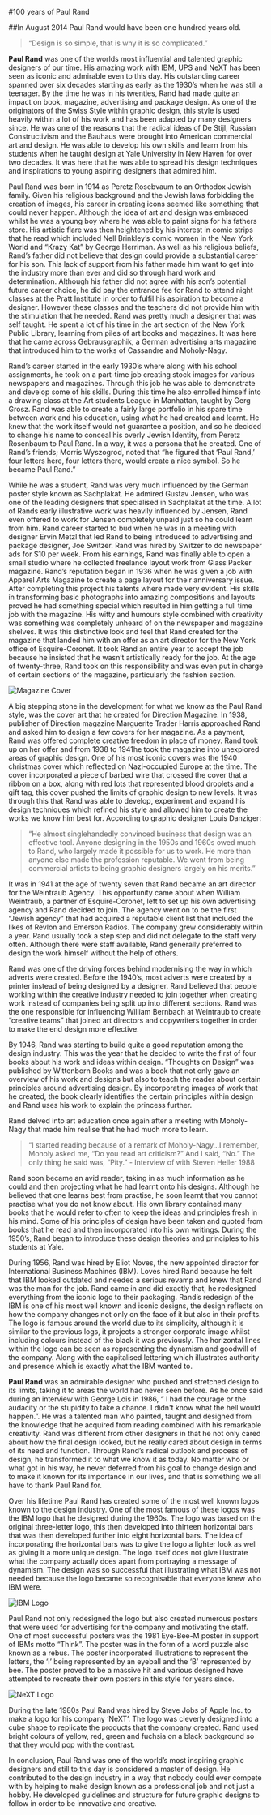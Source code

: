 #100 years of Paul Rand

##In August 2014 Paul Rand would have been one hundred years old.

>“Design is so simple, that is why it is so complicated.”

**Paul Rand** was one of the worlds most influential and talented graphic designers of our time. His amazing work with IBM, UPS and NeXT has been seen as iconic and admirable even to this day. His outstanding career spanned over six decades starting as early as the 1930’s when he was still a teenager. By the time he was in his twenties, Rand had made quite an impact on book, magazine, advertising and package design. As one of the originators of the Swiss Style within graphic design, this style is used heavily within a lot of his work and has been adapted by many designers since. He was one of the reasons that the radical ideas of De Stijl, Russian Constructivism and the Bauhaus were brought into American commercial art and design. He was able to develop his own skills and learn from his students when he taught design at Yale University in New Haven for over two decades. It was here that he was able to spread his design techniques and inspirations to young aspiring designers that admired him. 

Paul Rand was born in 1914 as Peretz Rosebvaum to an Orthodox Jewish family. Given his religious background and the Jewish laws forbidding the creation of images, his career in creating icons seemed like something that could never happen. Although the idea of art and design was embraced whilst he was a young boy where he was able to paint signs for his fathers store. His artistic flare was then heightened by his interest in comic strips that he read which included Nell Brinkley’s comic women in the New York World and “Krazy Kat” by George Herriman. As well as his religious beliefs, Rand’s father did not believe that design could provide a substantial career for his son. This lack of support from his father made him want to get into the industry more than ever and did so through hard work and determination. Although his father did not agree with his son’s potential future career choice, he did pay the entrance fee for Rand to attend night classes at the Pratt Institute in order to fulfil his aspiration to become a designer. However these classes and the teachers did not provide him with the stimulation that he needed. Rand was pretty much a designer that was self taught. He spent a lot of his time in the art section of the New York Public Library, learning from piles of art books and magazines. It was here that he came across Gebrausgraphik, a German advertising arts magazine that introduced him to the works of Cassandre and Moholy-Nagy.

Rand’s career started in the early 1930’s where along with his school assignments, he took on a part-time job creating stock images for various newspapers and magazines. Through this job he was able to demonstrate and develop some of his skills. During this time he also enrolled himself into a drawing class at the Art students League in Manhattan, taught by Gerg Grosz. Rand was able to create a fairly large portfolio in his spare time between work and his education, using what he had created and learnt. He knew that the work itself would not guarantee a position, and so he decided to change his name to conceal his overly Jewish Identity, from Peretz Rosenbaum to Paul Rand. In a way, it was a persona that he created. One of Rand’s friends; Morris Wyszogrod, noted that “he figured that ‘Paul Rand,’ four letters here, four letters there, would create a nice symbol. So he became Paul Rand.”

While he was a student, Rand was very much influenced by the German poster style known as Sachplakat. He admired Gustav Jensen, who was one of the leading designers that specialised in Sachplakat at the time. A lot of Rands early illustrative work was heavily influenced by Jensen, Rand even offered to work for Jensen completely unpaid just so he could learn from him. Rand career started to bud when he was in a meeting with designer Ervin Metzl that led Rand to being introduced to advertising and package designer, Joe Switzer. Rand was hired by Switzer to do newspaper ads for $10 per week. From his earnings, Rand was finally able to open a small studio where he collected freelance layout work from Glass Packer magazine. 
Rand’s reputation began in 1936 when he was given a job with Apparel Arts Magazine to create a page layout for their anniversary issue. After completing this project his talents where made very evident. His skills in transforming basic photographs into amazing compositions and layouts proved he had something special which resulted in him getting a full time job with the magazine. His witty and humours style combined with creativity was something was completely unheard of on the newspaper and magazine shelves. It was this distinctive look and feel that Rand created for the magazine that landed him with an offer as an art director for the New York office of Esquire-Coronet. It took Rand an entire year to accept the job because he insisted that he wasn’t artistically  ready for the job. At the age of twenty-three, Rand took on this responsibility and was even put in charge of certain sections of the magazine, particularly the fashion section.

![Magazine Cover](/images/ref-1.jpg)

A big stepping stone in the development for what we know as the Paul Rand style, was the cover art that he created for Direction Magazine. In 1938, publisher of Direction magazine Marguerite Trader Harris approached Rand and asked him to design a few covers for her magazine. As a payment, Rand was offered complete creative freedom in place of money. Rand took up on her offer and from 1938 to 1941he took the magazine into unexplored areas of graphic design. One of his most iconic covers was the 1940 christmas cover which reflected on Nazi-occupied Europe at the time. The cover incorporated a piece of barbed wire that crossed the cover that a ribbon on a box, along with red lots that represented blood droplets and a gift tag, this cover pushed the limits of graphic design to new levels. It was through this that Rand was able to develop, experiment and expand his design techniques which refined his style and allowed him to create the works we know him best for. According to graphic designer Louis Danziger:

>“He almost singlehandedly convinced business that design was an effective tool. Anyone designing in the 1950s and 1960s owed much to Rand, who largely made it possible for us to work. He more than anyone else made the profession reputable. We went from being commercial artists to being graphic designers largely on his merits.”

It was in 1941 at the age of twenty seven that Rand became an art director for the Weintraub Agency. This opportunity came about when William Weintraub, a partner of Esquire-Coronet, left to set up his own advertising agency and Rand decided to join. The agency went on to be the first “Jewish agency” that had acquired a reputable client list that included the likes of Revlon and Emerson Radios. The company grew considerably within a year. Rand usually took a step step and did not delegate to the staff very often. Although there were staff available, Rand generally preferred to design the work himself without the help of others. 

Rand was one of the driving forces behind modernising the way in which adverts were created. Before the 1940’s, most adverts were created by a printer instead of being designed by a designer. Rand believed that people working within the creative industry needed to join together when creating work instead of companies being split up into different sections. Rand was the one responsible for influencing William Bernbach at Weintraub to create “creative teams” that joined art directors and copywriters together in order to make the end design more effective. 

By 1946, Rand was starting to build quite a good reputation among the design industry. This was the year that he decided to write the first of four books about his work and ideas within design. “Thoughts on Design” was published by Wittenborn Books and was a book that not only gave an overview of his work and designs but also to teach the reader about certain principles around advertising design. By incorporating images of work that he created, the book clearly identifies the certain principles within design and Rand uses his work to explain the princess further. 

Rand delved into art education once again after a meeting with Moholy-Nagy that made him realise that he had much more to learn.

>“I started reading because of a remark of Moholy-Nagy…I remember, Moholy asked me, “Do you read art criticism?” And I said, “No.” The only thing he said was, “Pity.” - Interview of with Steven Heller 1988

Rand soon became an avid reader, taking in as much information as he could and then projecting what he had learnt onto his designs. Although he believed that one learns best from practise, he soon learnt that you cannot practise what you do not know about. His own library contained many books that he would refer to often to keep the ideas and principles fresh in his mind. Some of his principles of design have been taken and quoted from books that he read and then incorporated into his own writings. During the 1950’s, Rand began to introduce these design theories and principles to his students at Yale.

During 1956, Rand was hired by Eliot Noves, the new appointed director for International Business Machines (IBM). Loves hired Rand because he felt that IBM looked outdated and needed a serious revamp and knew that Rand was the man for the job. Rand came in and did exactly that, he redesigned everything from the iconic logo to their packaging. Rand’s redesign of the IBM is one of his most well known and iconic designs, the design reflects on how the company changes not only on the face of it but also in their profits. The logo is famous around the world due to its simplicity, although it is similar to the previous logs, it projects a stronger corporate image whilst including colours instead of the black it was previously. The horizontal lines within the logo can be seen as representing the dynamism  and goodwill of the company. Along with the capitalised lettering which illustrates authority and presence which is exactly what the IBM wanted to.


**Paul Rand** was an admirable designer who pushed and stretched design to its limits, taking it to areas the world had never seen before. As he once said during an interview with George Lois in 1986, “ I had the courage or the audacity or the stupidity to take a chance. I didn't know what the hell would happen.”. He was a talented man who painted, taught and designed from the knowledge that he acquired from reading combined with his remarkable creativity. Rand was different from other designers in that he not only cared about how the final design looked, but he really cared about design in terms of its need and function. Through Rand’s radical outlook and process of design, he transformed it to what we know it as today. No matter who or what got in his way, he never deferred from his goal to change design and to make it known for its importance in our lives, and that is something we all have to thank Paul Rand for.

Over his lifetime Paul Rand has created some of the most well known logos known to the design industry. One of the most famous of these logos was the IBM logo that he designed during the 1960s. The logo was based on the original three-letter logo, this then developed into thirteen horizontal bars that was then developed further into eight horizontal bars. The idea of incorporating the horizontal bars was to give the logo a lighter look as well as giving it a more unique design. The logo itself does not give illustrate what the company actually does apart from portraying a message of dynamism. The design was so successful that illustrating what IBM was not needed because the logo became so recognisable that everyone knew who IBM were.

![IBM Logo](/images/ref-2.jpg)

Paul Rand not only redesigned the logo but also created numerous posters that were used for advertising for the company and motivating the staff. One of most successful posters was the 1981 Eye-Bee-M poster in support of IBMs motto “Think”. The poster was in the form of a word puzzle also known as a rebus. The poster incorporated illustrations to represent the letters, the ‘I’ being represented by an eyeball and the ‘B’ represented by bee. The poster proved to be a massive hit and various designed have attempted to recreate their own posters in this style for years since. 

![NeXT Logo](/images/ref-3.jpg)

During the late 1980s Paul Rand was hired by Steve Jobs of Apple Inc. to make a logo for his company ‘NeXT’. The logo was cleverly designed into a cube shape to replicate the products that the company created. Rand used bright colours of yellow, red, green and fuchsia on a black background so that they would pop with the contrast. 

In conclusion, Paul Rand was one of the world’s most inspiring graphic designers and still to this day is considered a master of design. He contributed to the design industry in a way that nobody could ever compete with by helping to make design known as a professional job and not just a hobby. He developed guidelines and structure for future graphic designs to follow in order to be innovative and creative.

